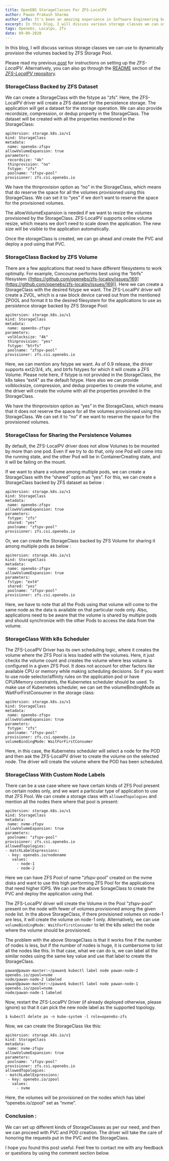 ```yaml
---
title: OpenEBS StorageClasses For ZFS-LocalPV
author: Pawan Prakash Sharma
author_info: It's been an amazing experience in Software Engineering because of my love for coding. In my free time, I read books, play table tennis and watch tv series
excerpt: In this blog, I will discuss various storage classes we can use to dynamically provision the volumes backed by ZFS-LocalPV Storage Pool.
tags: Openebs, Localpv, Zfs
date: 09-09-2020
---
```


In this blog, I will discuss various storage classes we can use to dynamically provision the volumes backed by ZFS Storage Pool.

Please read my previous[ post](https://blog.openebs.io/openebs-dynamic-volume-provisioning-on-zfs-d8670720181d?__hstc=216392137.7dc0753f698b104ea002a16b84268b54.1580207831486.1580207831486.1580207831486.1&amp;__hssc=216392137.1.1580207831487&amp;__hsfp=818904025) for instructions on setting up the *ZFS-LocalPV*. Alternatively, you can also go through the [README](https://github.com/openebs/zfs-localpv/blob/master/README.md) section of the [*ZFS-LocalPV* repository](https://github.com/openebs/zfs-localpv).

### **StorageClass Backed by ZFS Dataset**

We can create a StorageClass with the fstype as “zfs”. Here, the ZFS-LocalPV driver will create a ZFS dataset for the persistence storage. The application will get a dataset for the storage operation. We can also provide recordsize, compression, or dedup property in the StorageClass. The dataset will be created with all the properties mentioned in the StorageClass:

    apiVersion: storage.k8s.io/v1
    kind: StorageClass
    metadata:
     name: openebs-zfspv
    allowVolumeExpansion: true
    parameters:
     recordsize: "4k"
     thinprovision: "no"
     fstype: "zfs"
     poolname: "zfspv-pool"
    provisioner: zfs.csi.openebs.io

We have the thinprovision option as “no” in the StorageClass, which means that do reserve the space for all the volumes provisioned using this StorageClass. We can set it to “yes” if we don’t want to reserve the space for the provisioned volumes.

The allowVolumeExpansion is needed if we want to resize the volumes provisioned by the StorageClass. ZFS-LocalPV supports online volume resize, which means we don’t need to scale down the application. The new size will be visible to the application automatically.

Once the storageClass is created, we can go ahead and create the PVC and deploy a pod using that PVC.

### **StorageClass Backed by ZFS Volume**

There are a few applications that need to have different filesystems to work optimally. For example, Concourse performs best using the “btrfs” filesystem ([https://github.com/openebs/zfs-localpv/issues/169](https://github.com/openebs/zfs-localpv/issues/169)). Here we can create a StorageClass with the desired fstype we want. The ZFS-LocalPV driver will create a ZVOL, which is a raw block device carved out from the mentioned ZPOOL and format it to the desired filesystem for the applications to use as persistence storage backed by ZFS Storage Pool:

    apiVersion: storage.k8s.io/v1
    kind: StorageClass
    metadata:
     name: opeenbs-zfspv
    parameters:
     volblocksize: "4k"
     thinprovision: "yes"
     fstype: "btrfs"
     poolname: "zfspv-pool"
    provisioner: zfs.csi.openebs.io

Here, we can mention any fstype we want. As of 0.9 release, the driver supports ext2/3/4, xfs, and btrfs fstypes for which it will create a ZFS Volume. Please note here, if fstype is not provided in the StorageClass, the k8s takes “ext4" as the default fstype. Here also we can provide volblocksize, compression, and dedup properties to create the volume, and the driver will create the volume with all the properties provided in the StorageClass.

We have the thinprovision option as “yes” in the StorageClass, which means that it does not reserve the space for all the volumes provisioned using this StorageClass. We can set it to “no” if we want to reserve the space for the provisioned volumes.

### **StorageClass for Sharing the Persistence Volumes**

By default, the ZFS-LocalPV driver does not allow Volumes to be mounted by more than one pod. Even if we try to do that, only one Pod will come into the running state, and the other Pod will be in ContainerCreating state, and it will be failing on the mount.

If we want to share a volume among multiple pods, we can create a StorageClass with the “shared” option as “yes”. For this, we can create a StorageClass backed by ZFS dataset as below :

    apiVersion: storage.k8s.io/v1
    kind: StorageClass
    metadata:
     name: openebs-zfspv
    allowVolumeExpansion: true
    parameters:
     fstype: "zfs"
     shared: "yes"
     poolname: "zfspv-pool"
    provisioner: zfs.csi.openebs.io

Or, we can create the StorageClass backed by ZFS Volume for sharing it among multiple pods as below :

    apiVersion: storage.k8s.io/v1
    kind: StorageClass
    metadata:
     name: openebs-zfspv
    allowVolumeExpansion: true
    parameters:
     fstype: "ext4"
     shared: "yes"
     poolname: "zfspv-pool"
    provisioner: zfs.csi.openebs.io

Here, we have to note that all the Pods using that volume will come to the same node as the data is available on that particular node only. Also, applications need to be aware that the volume is shared by multiple pods and should synchronize with the other Pods to access the data from the volume.

### **StorageClass With k8s Scheduler**

The ZFS-LocalPV Driver has its own scheduling logic, where it creates the volume where the ZFS Pool is less loaded with the volumes. Here, it just checks the volume count and creates the volume where less volume is configured in a given ZFS Pool. It does not account for other factors like available CPU or memory while making scheduling decisions. So if you want to use node selector/affinity rules on the application pod or have CPU/Memory constraints, the Kubernetes scheduler should be used. To make use of Kubernetes scheduler, we can set the volumeBindingMode as WaitForFirstConsumer in the storage class:

    apiVersion: storage.k8s.io/v1
    kind: StorageClass
    metadata:
     name: openebs-zfspv
    allowVolumeExpansion: true
    parameters:
     fstype: "zfs"
     poolname: "zfspv-pool"
    provisioner: zfs.csi.openebs.io
    volumeBindingMode: WaitForFirstConsumer

Here, in this case, the Kubernetes scheduler will select a node for the POD and then ask the ZFS-LocalPV driver to create the volume on the selected node. The driver will create the volume where the POD has been scheduled.

### **StorageClass With Custom Node Labels**

There can be a use case where we have certain kinds of ZFS Pool present on certain nodes only, and we want a particular type of application to use that ZFS Pool. We can create a storage class with `allowedTopologies` and mention all the nodes there where that pool is present:

    apiVersion: storage.k8s.io/v1
    kind: StorageClass
    metadata:
     name: nvme-zfspv
    allowVolumeExpansion: true
    parameters:
     poolname: "zfspv-pool"
    provisioner: zfs.csi.openebs.io
    allowedTopologies:
    - matchLabelExpressions:
     - key: openebs.io/nodename
       values:
         - node-1
         - node-2

Here we can have ZFS Pool of name “zfspv-pool” created on the nvme disks and want to use this high performing ZFS Pool for the applications that need higher IOPS. We can use the above SorageClass to create the PVC and deploy the application using that.

The ZFS-LocalPV driver will create the Volume in the Pool “zfspv-pool” present on the node with fewer of volumes provisioned among the given node list. In the above StorageClass, if there provisioned volumes on node-1 are less, it will create the volume on node-1 only. Alternatively, we can use `volumeBindingMode: WaitForFirstConsumer` to let the k8s select the node where the volume should be provisioned.

The problem with the above StorageClass is that it works fine if the number of nodes is less, but if the number of nodes is huge, it is cumbersome to list all the nodes like this. In that case, what we can do is, we can label all the similar nodes using the same key value and use that label to create the StorageClass.

    pawan@pawan-master:~/pawan$ kubectl label node pawan-node-2 openebs.io/zpool=nvme
    node/pawan-node-2 labeled
    pawan@pawan-master:~/pawan$ kubectl label node pawan-node-1 openebs.io/zpool=nvme
    node/pawan-node-1 labeled

Now, restart the ZFS-LocalPV Driver (if already deployed otherwise, please ignore) so that it can pick the new node label as the supported topology.

    $ kubectl delete po -n kube-system -l role=openebs-zfs

Now, we can create the StorageClass like this:

    apiVersion: storage.k8s.io/v1
    kind: StorageClass
    metadata:
     name: nvme-zfspv
    allowVolumeExpansion: true
    parameters:
     poolname: "zfspv-pool"
    provisioner: zfs.csi.openebs.io
    allowedTopologies:
    - matchLabelExpressions:
     - key: openebs.io/zpool
       values:
         - nvme

Here, the volumes will be provisioned on the nodes which has label “openebs.io/zpool” set as “nvme”.

### **Conclusion :**

We can set up different kinds of StorageClasses as per our need, and then we can proceed with PVC and POD creation. The driver will take the care of honoring the requests put in the PVC and the StorageClass.

I hope you found this post useful. Feel free to contact me with any feedback or questions by using the comment section below.
